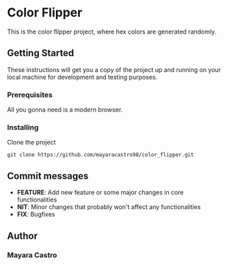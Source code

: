 # Color Flipper

This is the color flipper project, where hex colors are generated randomly.

## Getting Started

These instructions will get you a copy of the project up and running on your local machine for development and testing purposes.

### Prerequisites

All you gonna need is a modern browser.

### Installing

Clone the project

```
git clone https://github.com/mayaracastro98/color_flipper.git
```


## Commit messages

* **FEATURE**: Add new feature or some major changes in core functionalities
* **NIT**: Minor changes that probably won't affect any functionalities
* **FIX**: Bugfixes


## Author

### Mayara Castro



